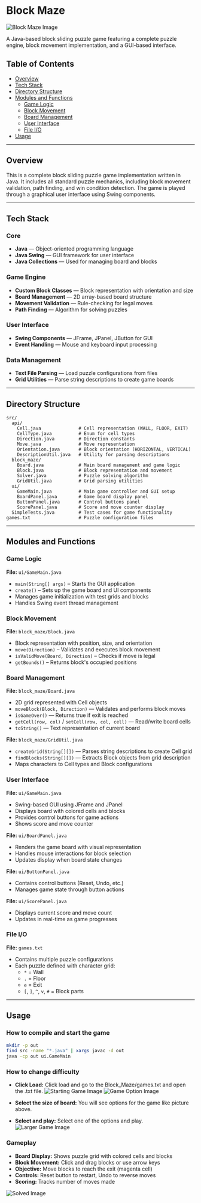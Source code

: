 # Block Maze

![Block Maze Image](images/Title.png)

A Java-based block sliding puzzle game featuring a complete puzzle engine, block movement implementation, and a GUI-based interface.

## Table of Contents
- [Overview](#overview)
- [Tech Stack](#tech-stack)
- [Directory Structure](#directory-structure)
- [Modules and Functions](#modules-and-functions)
  - [Game Logic](#game-logic)
  - [Block Movement](#block-movement)
  - [Board Management](#board-management)
  - [User Interface](#user-interface)
  - [File I/O](#file-io)
- [Usage](#usage)

---

## Overview

This is a complete block sliding puzzle game implementation written in Java. It includes all standard puzzle mechanics, including block movement validation, path finding, and win condition detection. The game is played through a graphical user interface using Swing components.

---

## Tech Stack

### Core
- **Java** — Object-oriented programming language
- **Java Swing** — GUI framework for user interface
- **Java Collections** — Used for managing board and blocks

### Game Engine
- **Custom Block Classes** — Block representation with orientation and size
- **Board Management** — 2D array-based board structure
- **Movement Validation** — Rule-checking for legal moves
- **Path Finding** — Algorithm for solving puzzles

### User Interface
- **Swing Components** — JFrame, JPanel, JButton for GUI
- **Event Handling** — Mouse and keyboard input processing

### Data Management
- **Text File Parsing** — Load puzzle configurations from files
- **Grid Utilities** — Parse string descriptions to create game boards

---

## Directory Structure

```
src/
  api/
    Cell.java              # Cell representation (WALL, FLOOR, EXIT)
    CellType.java          # Enum for cell types
    Direction.java         # Direction constants
    Move.java              # Move representation
    Orientation.java       # Block orientation (HORIZONTAL, VERTICAL)
    DescriptionUtil.java   # Utility for parsing descriptions
  block_maze/
    Board.java             # Main board management and game logic
    Block.java             # Block representation and movement
    Solver.java            # Puzzle solving algorithm
    GridUtil.java          # Grid parsing utilities
  ui/
    GameMain.java          # Main game controller and GUI setup
    BoardPanel.java        # Game board display panel
    ButtonPanel.java       # Control buttons panel
    ScorePanel.java        # Score and move counter display
  SimpleTests.java         # Test cases for game functionality
games.txt                  # Puzzle configuration files
```

---

## Modules and Functions

### Game Logic

**File:** `ui/GameMain.java`  
- `main(String[] args)` – Starts the GUI application  
- `create()` – Sets up the game board and UI components  
- Manages game initialization with test grids and blocks  
- Handles Swing event thread management

### Block Movement

**File:** `block_maze/Block.java`  
- Block representation with position, size, and orientation  
- `move(Direction)` – Validates and executes block movement  
- `isValidMove(Board, Direction)` – Checks if move is legal  
- `getBounds()` – Returns block's occupied positions

### Board Management

**File:** `block_maze/Board.java`  
- 2D grid represented with Cell objects  
- `moveBlock(Block, Direction)` — Validates and performs block moves  
- `isGameOver()` — Returns true if exit is reached  
- `getCell(row, col)` / `setCell(row, col, cell)` — Read/write board cells  
- `toString()` — Text representation of current board

**File:** `block_maze/GridUtil.java`  
- `createGrid(String[][])` — Parses string descriptions to create Cell grid  
- `findBlocks(String[][])` — Extracts Block objects from grid description  
- Maps characters to Cell types and Block configurations

### User Interface

**File:** `ui/GameMain.java`  
- Swing-based GUI using JFrame and JPanel  
- Displays board with colored cells and blocks  
- Provides control buttons for game actions  
- Shows score and move counter

**File:** `ui/BoardPanel.java`  
- Renders the game board with visual representation  
- Handles mouse interactions for block selection  
- Updates display when board state changes

**File:** `ui/ButtonPanel.java`  
- Contains control buttons (Reset, Undo, etc.)  
- Manages game state through button actions

**File:** `ui/ScorePanel.java`  
- Displays current score and move count  
- Updates in real-time as game progresses

### File I/O

**File:** `games.txt`  
- Contains multiple puzzle configurations  
- Each puzzle defined with character grid:
  - `*` = Wall
  - `.` = Floor  
  - `e` = Exit
  - `[`, `]`, `^`, `v`, `#` = Block parts

---

## Usage

### How to compile and start the game
```bash
mkdir -p out
find src -name "*.java" | xargs javac -d out
java -cp out ui.GameMain
```

### How to change difficulty
- **Click Load:** Click load and go to the Block_Maze/games.txt and open the .txt file.
![Starting Game Image](images/Starting_Game.png)
![Game Option Image](images/Game_Options.png)

- **Select the size of board:** You will see options for the game like picture above.
- **Select and play:** Select one of the options and play.
![Larger Game Image](images/Large_Game.png)

### Gameplay
- **Board Display:** Shows puzzle grid with colored cells and blocks
- **Block Movement:** Click and drag blocks or use arrow keys
- **Objective:** Move blocks to reach the exit (magenta cell)
- **Controls:** Reset button to restart, Undo to reverse moves
- **Scoring:** Tracks number of moves made

![Solved Image](images/Solved.png)
